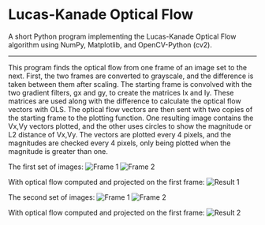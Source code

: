 # Lucas-Kanade Optical Flow
A short Python program implementing the Lucas-Kanade Optical Flow algorithm using NumPy, Matplotlib, and OpenCV-Python (cv2).

--------------------------------------------

This program finds the optical flow from one frame of an image set to the next. First, the two
frames are converted to grayscale, and the difference is taken between them after scaling. The
starting frame is convolved with the two gradient filters, gx and gy, to create the matrices Ix and
Iy. These matrices are used along with the difference to calculate the optical flow vectors with
OLS. The optical flow vectors are then sent with two copies of the starting frame to the plotting
function. One resulting image contains the Vx,Vy vectors plotted, and the other uses circles to
show the magnitude or L2 distance of Vx,Vy. The vectors are plotted every 4 pixels, and the
magnitudes are checked every 4 pixels, only being plotted when the magnitude is greater than
one.  

The first set of images:
![Frame 1](https://github.com/IntoTheVortex/CVDL-Program-2-Optical-Flow/blob/main/frame1_a.png?raw=true)
![Frame 2](https://github.com/IntoTheVortex/CVDL-Program-2-Optical-Flow/blob/main/frame1_b.png?raw=true)  

With optical flow computed and projected on the first frame:
![Result 1](https://github.com/IntoTheVortex/CVDL-Program-2-Optical-Flow/blob/main/first_set.png?raw=true) 

The second set of images:
![Frame 1](https://github.com/IntoTheVortex/CVDL-Program-2-Optical-Flow/blob/main/frame2_a.png?raw=true)
![Frame 2](https://github.com/IntoTheVortex/CVDL-Program-2-Optical-Flow/blob/main/frame2_b.png?raw=true)

With optical flow computed and projected on the first frame:
![Result 2](https://github.com/IntoTheVortex/CVDL-Program-2-Optical-Flow/blob/main/second_set.png?raw=true)

